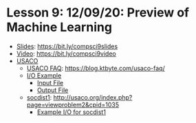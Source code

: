 # Lesson 9: 12/09/20: Preview of Machine Learning
* [Slides](https://bit.ly/compsci9slides): https://bit.ly/compsci9slides  
* [Video](https://bit.ly/compsci9video):  https://bit.ly/compsci9video
* [USACO](USACO)
    * [USACO FAQ](https://blog.ktbyte.com/usaco-faq/): https://blog.ktbyte.com/usaco-faq/
    * [I/O Example](USACO/usacoIO.java)
        * [Input File](USACO/test.in)
        * [Output File](USACO/test.out)
    * [socdist1](http://usaco.org/index.php?page=viewproblem2&cpid=1035): http://usaco.org/index.php?page=viewproblem2&cpid=1035
        * [Example I/O for socdist1](USACO/socdist1.java)